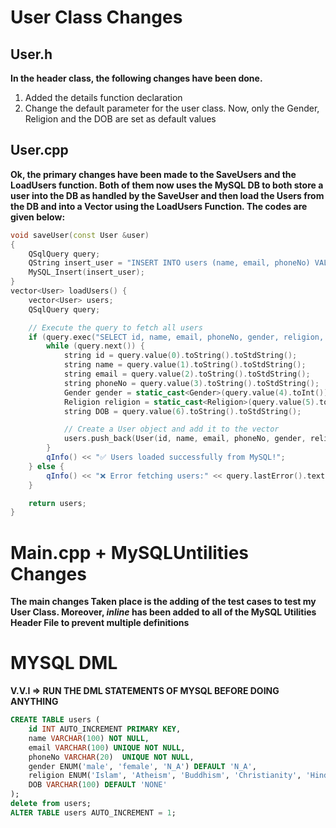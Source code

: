 # User Class Changes

## User.h

**In the header class, the following changes have been done.**

1. Added the details function declaration
2. Change the default parameter for the user class. Now, only the Gender, Religion and the DOB are set as default values

## User.cpp

**Ok, the primary changes have been made to the SaveUsers and the LoadUsers function. Both of them now uses the MySQL DB to both store a user into the DB as handled by the SaveUser and then load the Users from the DB and into a Vector using the LoadUsers Function. The codes are given below:**

```cpp
void saveUser(const User &user)
{
    QSqlQuery query;
    QString insert_user = "INSERT INTO users (name, email, phoneNo) VALUES ('"+QString::fromStdString(user.getName())+"', '"+QString::fromStdString(user.getEmail())+"', '"+QString::fromStdString(user.getPhoneNo())+"'  )";
    MySQL_Insert(insert_user);
}
vector<User> loadUsers() {
    vector<User> users;
    QSqlQuery query;

    // Execute the query to fetch all users
    if (query.exec("SELECT id, name, email, phoneNo, gender, religion, DOB FROM users")) {
        while (query.next()) {
            string id = query.value(0).toString().toStdString();
            string name = query.value(1).toString().toStdString();
            string email = query.value(2).toString().toStdString();
            string phoneNo = query.value(3).toString().toStdString();
            Gender gender = static_cast<Gender>(query.value(4).toInt()); // Convert int to Gender enum
            Religion religion = static_cast<Religion>(query.value(5).toInt()); // Convert int to Religion enum
            string DOB = query.value(6).toString().toStdString();

            // Create a User object and add it to the vector
            users.push_back(User(id, name, email, phoneNo, gender, religion, DOB));
        }
        qInfo() << "✅ Users loaded successfully from MySQL!";
    } else {
        qInfo() << "❌ Error fetching users:" << query.lastError().text();
    }

    return users;
}
```

# Main.cpp + MySQLUntilities Changes

**The main changes Taken place is the adding of the test cases to test my User Class. Moreover, _inline_ has been added to all of the MySQL Utilities Header File to prevent multiple definitions**

# MYSQL DML

**V.V.I => RUN THE DML STATEMENTS OF MYSQL BEFORE DOING ANYTHING**

```sql
CREATE TABLE users (
    id INT AUTO_INCREMENT PRIMARY KEY,
    name VARCHAR(100) NOT NULL,
    email VARCHAR(100) UNIQUE NOT NULL,
    phoneNo VARCHAR(20)  UNIQUE NOT NULL,
    gender ENUM('male', 'female', 'N_A') DEFAULT 'N_A',
    religion ENUM('Islam', 'Atheism', 'Buddhism', 'Christianity', 'Hinduism', 'Judaism', 'Sikhism', 'Zoroastrianism', 'Other') DEFAULT 'Other',
    DOB VARCHAR(100) DEFAULT 'NONE'
);
delete from users;
ALTER TABLE users AUTO_INCREMENT = 1;
```

